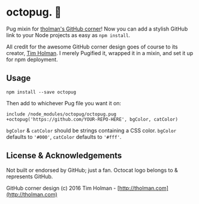 # octopug. :dog:
Pug mixin for [tholman's GitHub corner](http://tholman.com/github-corners/)! Now you can add a stylish GitHub link to your Node projects as easy as `npm install`.

All credit for the awesome GitHub corner design goes of course to its creator, [Tim Holman](https://github.com/tholman). I merely Pugified it, wrapped it in a mixin, and set it up for npm deployment.

## Usage
```
npm install --save octopug
```
Then add to whichever Pug file you want it on:

```
include /node_modules/octopug/octopug.pug
+octopug('https://github.com/YOUR-REPO-HERE', bgColor, catColor)
```

`bgColor` & `catColor` should be strings containing a CSS color.
`bgColor` defaults to `'#000'`, `catColor` defaults to `'#fff'`.

## License & Acknowledgements

Not built or endorsed by GitHub; just a fan. Octocat logo belongs to & represents GitHub.

GitHub corner design (c) 2016 Tim Holman - [http://tholman.com](http://tholman.com)
